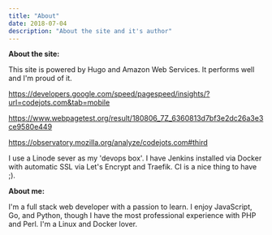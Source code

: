 ```yaml
---
title: "About"
date: 2018-07-04
description: "About the site and it's author"
---
```




**About the site:**

This site is powered by Hugo and  Amazon Web Services.  It performs well and I'm proud of it.

https://developers.google.com/speed/pagespeed/insights/?url=codejots.com&tab=mobile

https://www.webpagetest.org/result/180806_7Z_6360813d7bf3e2dc26a3e3ce9580e449

https://observatory.mozilla.org/analyze/codejots.com#third



I use a Linode sever as my 'devops box'. I have Jenkins installed via Docker with automatic SSL via Let's Encrypt and Traefik. CI is a nice thing to have ;). 



**About me:**

I'm a full stack web developer with a passion to learn. I enjoy JavaScript, Go, and Python, though I have the most professional experience with PHP and Perl. I'm a Linux and Docker lover. 

